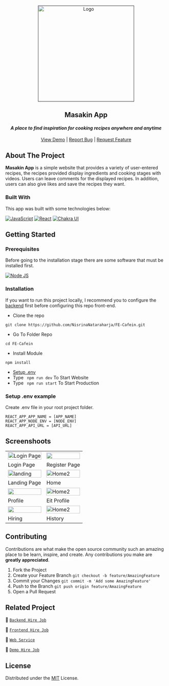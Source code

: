 <div id="top"></div>

<!-- PROJECT LOGO -->
<br />
<div align="center">
  <a href="">
    <img src="https://res.cloudinary.com/dbpfwb5ok/image/upload/v1659171078/portofolio/Hirejob/logo_ectiuy.png" alt="Logo" width="300px">
  </a>

  <h2 align="center">Masakin App</h2>
  <i><h4 align="center">A place to find inspiration for cooking recipes anywhere and anytime</h4></i>

  <p align="center">
    <a href="https://fe-cafein.vercel.app/">View Demo</a>
    |
    <a href="https://github.com/NisrinaNataraharja/FE-Cafein/issues">Report Bug</a>
    |
    <a href="https://github.com/NisrinaNataraharja/FE-Cafein/issues">Request Feature</a>
  </p>
</div>

<!-- ABOUT THE PROJECT -->

## About The Project

**Masakin App** is a simple website that provides a variety of user-entered recipes, the recipes provided display ingredients and cooking stages with videos. Users can leave comments for the displayed recipes. In addition, users can also give likes and save the recipes they want.

### Built With

This app was built with some technologies below:

[![JavaScript](https://img.shields.io/badge/JavaScript-323330?style=for-the-badge&logo=javascript&logoColor=F7DF1E)](https://www.ecma-international.org/publications-and-standards/standards/)
[![React](https://img.shields.io/badge/React-20232A?style=for-the-badge&logo=react&logoColor=61DAFB)](https://reactjs.org/)
[![Chakra UI](https://img.shields.io/badge/Chakra--UI-319795?style=for-the-badge&logo=chakra-ui&logoColor=white)](https://chakra-ui.com/)

<!-- GETTING STARTED -->

## Getting Started

### Prerequisites

Before going to the installation stage there are some software that must be installed first.

[![Node JS](https://img.shields.io/badge/Node.js-339933?style=for-the-badge&logo=nodedotjs&logoColor=white)](https://nodejs.org/en/download)

### Installation

If you want to run this project locally, I recommend you to configure the [backend](https://github.com/Candra-Julius/Cafein-BackEnd) first before configuring this repo front-end.

- Clone the repo

```
git clone https://github.com/NisrinaNataraharja/FE-Cafein.git
```

- Go To Folder Repo

```
cd FE-Cafein
```

- Install Module

```
npm install
```

- <a href="#setup-env">Setup .env</a>
- Type ` npm run dev` To Start Website
- Type ` npm run start` To Start Production

### Setup .env example

Create .env file in your root project folder.

```
REACT_APP_APP_NAME = [APP_NAME]
REACT_APP_NODE_ENV = [NODE_ENV]
REACT_APP_API_URL = [API_URL]
```

## Screenshoots

<p align="center" display=flex>
   
<table>
 
  <tr>
    <td><image src="https://res.cloudinary.com/dbpfwb5ok/image/upload/v1659171973/portofolio/Hirejob/login_itsjdz.png" alt="Login Page" width=100%></td>
    <td><image src="https://res.cloudinary.com/dbpfwb5ok/image/upload/v1659171977/portofolio/Hirejob/register_av7ren.png" width=100%/></td>
  </tr>
   <tr>
    <td>Login Page</td>
    <td>Register Page</td>
  </tr>
  <tr>
    <td><image src="https://res.cloudinary.com/dbpfwb5ok/image/upload/v1659172144/portofolio/Hirejob/Landing2_rsa3we.png" alt="landing" width=100%></td>
    <td><image src="https://res.cloudinary.com/dbpfwb5ok/image/upload/v1659171994/portofolio/Hirejob/home2_d9kgzc.png" alt="Home2" width=100%/></td>
  </tr>
  <tr>
    <td>Landing Page</td>
    <td>Home</td>
  </tr>
  <tr>
    <td><image src="https://res.cloudinary.com/dbpfwb5ok/image/upload/v1659362992/portofolio/Hirejob/Profile_qarrl3.png" width=100%></td>
    <td><image src="https://res.cloudinary.com/dbpfwb5ok/image/upload/v1659174007/portofolio/Hirejob/edit_profile_eixzem.png" alt="Home2" width=100%/></td>
  </tr>
  <tr>
    <td>Profile</td>
    <td>Eit Profile</td>
  </tr>
  <tr>
    <td><image src="https://res.cloudinary.com/dbpfwb5ok/image/upload/v1659171988/portofolio/Hirejob/Hiring_u1pfua.png" width=100%></td>
    <td><image src="https://res.cloudinary.com/dbpfwb5ok/image/upload/v1659355457/portofolio/Hirejob/History_a8ksmv.png" alt="Home2" width=100%/></td>
  </tr>
  <tr>
    <td>Hiring</td>
    <td>History</td>
  </tr>
</table>
      
</p>

## Contributing

Contributions are what make the open source community such an amazing place to be learn, inspire, and create. Any contributions you make are **greatly appreciated**.

1. Fork the Project
2. Create your Feature Branch `git checkout -b feature/AmazingFeature`
3. Commit your Changes `git commit -m 'Add some AmazingFeature'`
4. Push to the Branch `git push origin feature/AmazingFeature`
5. Open a Pull Request

## Related Project

:rocket: [`Backend Hire Job`](https://github.com/fandipras7/Cafein-BackEnd)

:rocket: [`Frontend Hire Job`](https://github.com/fandipras7/FE-Cafein)

:rocket: [`Web Service`](https://hire-job-app.herokuapp.com)

:rocket: [`Demo Hire Job`](https://fe-cafein.vercel.app/)

## License

Distributed under the [MIT](/LICENSE) License.
